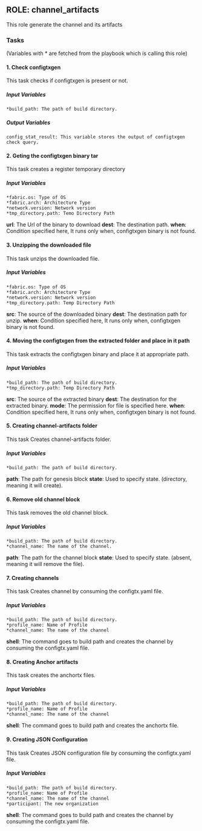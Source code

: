 [//]: # (##############################################################################################)
[//]: # (Copyright Accenture. All Rights Reserved.)
[//]: # (SPDX-License-Identifier: Apache-2.0)
[//]: # (##############################################################################################)

## ROLE: channel_artifacts
 This role generate the channel and its artifacts

### Tasks
(Variables with * are fetched from the playbook which is calling this role)
#### 1. Check configtxgen
This task checks if configtxgen is present or not.
##### Input Variables

    *build_path: The path of build directory.
##### Output Variables
    config_stat_result: This variable stores the output of configtxgen check query.

#### 2. Geting the configtxgen binary tar
This task creates a register temporary directory
##### Input Variables
    *fabric.os: Type of OS
    *fabric.arch: Architecture Type
    *network.version: Network version
    *tmp_directory.path: Temo Directory Path
**url**: The Url of the binary to download
**dest**: The destination path.
**when**: Condition specified here, It runs only when, configtxgen binary is not found.

#### 3. Unzipping the downloaded file
This task unzips the downloaded file.
##### Input Variables
    *fabric.os: Type of OS
    *fabric.arch: Architecture Type
    *network.version: Network version
    *tmp_directory.path: Temp Directory Path
**src**: The source of the downloaded binary
**dest**: The destination path for unzip.
**when**: Condition specified here, It runs only when, configtxgen binary is not found.

#### 4. Moving the configtxgen from the extracted folder and place in it path
This task extracts the configtxgen binary and place it at appropriate path.
##### Input Variables
    *build_path: The path of build directory.
    *tmp_directory.path: Temp Directory Path
**src**: The source of the extracted binary
**dest**: The destination for the extracted binary.
**mode**: The permission for file is specified here.
**when**: Condition specified here, It runs only when, configtxgen binary is not found.

#### 5. Creating channel-artifacts folder
This task Creates channel-artifacts folder.
##### Input Variables

    *build_path: The path of build directory.
**path**: The path for genesis block
**state**: Used to specify state. (directory, meaning it will create).

#### 6. Remove old channel block
This task removes the old channel block.
##### Input Variables

    *build_path: The path of build directory.
    *channel_name: The name of the channel.
**path**: The path for the channel block
**state**: Used to specify state. (absent, meaning it will remove the file).

#### 7. Creating channels
This task Creates channel by consuming the configtx.yaml file.
##### Input Variables

    *build_path: The path of build directory.
    *profile_name: Name of Profile
    *channel_name: The name of the channel
**shell**: The command goes to build path and creates the channel by consuming the configtx.yaml file.

#### 8. Creating Anchor artifacts
This task creates the anchortx files.
##### Input Variables

    *build_path: The path of build directory.
    *profile_name: Name of Profile
    *channel_name: The name of the channel
**shell**: The command goes to build path and creates the anchortx file.


#### 9. Creating JSON Configuration
This task Creates JSON configuration file by consuming the configtx.yaml file.
##### Input Variables

    *build_path: The path of build directory.
    *profile_name: Name of Profile
    *channel_name: The name of the channel
    *participant: The new organization 
**shell**: The command goes to build path and creates the channel by consuming the configtx.yaml file.
